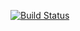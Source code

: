 [![Build Status](https://travis-ci.org/MoraaS/Politicosystem.svg?branch=develop)](https://travis-ci.org/MoraaS/Politicosystem)
